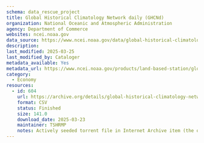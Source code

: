 ```yaml
---
schema: data_rescue_project 
title: Global Historical Climatology Network daily (GHCNd)
organization: National Oceanic and Atmospheric Administration
agency: Department of Commerce
websites: ncei.noaa.gov
data_source: https://www.ncei.noaa.gov/data/global-historical-climatology-network-daily/
description: 
last_modified: 2025-03-25
last_modified_by: Cataloger
metadata_available: Yes
metadata_url: https://www.ncei.noaa.gov/products/land-based-station/global-historical-climatology-network-daily
category:
  - Economy
resources:
  - id: 604
    url: https://archive.org/details/global-historical-climatology-network-daily
    format: CSV
    status: Finished
    size: 141.0
    download_date: 2025-03-23
    maintainer: TSHRMP
    notes: Actively seeded torrent file in Internet Archive item (the one without _archive).  Direct file upload in progress.
---
```

